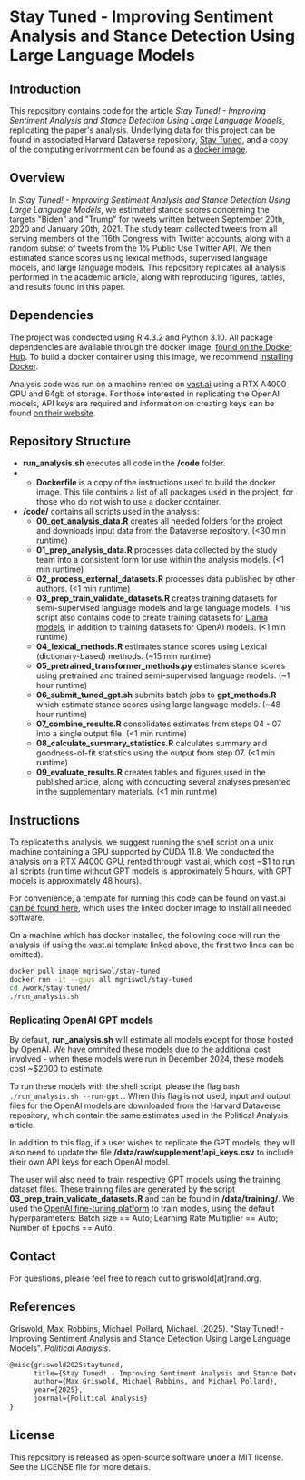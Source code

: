 # Stay Tuned - Improving Sentiment Analysis and Stance Detection Using Large Language Models

## Introduction

This repository contains code for the article *Stay Tuned! - Improving Sentiment Analysis and Stance Detection Using Large Language Models*, replicating the paper's analysis. Underlying data for this project can be found in associated Harvard Dataverse repository, [Stay Tuned](https://dataverse.harvard.edu/dataverse/stay-tuned), and a copy of the computing enivornment can be found as a [docker image](https://hub.docker.com/repository/docker/mgriswol/stay-tuned/general).

## Overview

In *Stay Tuned! - Improving Sentiment Analysis and Stance Detection Using Large Language Models*, we estimated stance scores concerning the targets "Biden" and "Trump" for tweets written between September 20th, 2020 and January 20th, 2021. The study team collected tweets from all serving members of the 116th Congress with Twitter accounts, along with a random subset of tweets from the 1\% Public Use Twitter API. We then estimated stance scores using lexical methods, supervised language models, and large language models. This repository replicates all analysis performed in the academic article, along with reproducing figures, tables, and results found in this paper.

## Dependencies

The project was conducted using R 4.3.2 and Python 3.10. All package dependencies are available through the docker image, [found on the Docker Hub](https://hub.docker.com/repository/docker/mgriswol/stay-tuned/general). To build a docker container using this image, we recommend [installing Docker](https://docs.docker.com/engine/install/). 

Analysis code was run on a machine rented on [vast.ai](https://vast.ai/) using a RTX A4000 GPU and 64gb of storage. For those interested in replicating the OpenAI models, API keys are required and information on creating keys can be found [on their website](https://platform.openai.com/api-keys). 

## Repository Structure

- **run_analysis.sh** executes all code in the **/code** folder.
- - **Dockerfile** is a copy of the instructions used to build the docker image. This file contains a list of all packages used in the project, for those who do not wish to use a docker container.
- **/code/** contains all scripts used in the analysis:
  + **00_get_analysis_data.R** creates all needed folders for the project and downloads input data from the Dataverse repository. (<30 min runtime)
  + **01_prep_analysis_data.R** processes data collected by the study team into a consistent form for use within the analysis models. (<1 min runtime)
  + **02_process_external_datasets.R** processes data published by other authors.  (<1 min runtime)
  + **03_prep_train_validate_datasets.R** creates training datasets for semi-supervised language models and large language models. This script also contains code to create training datasets for [Llama models](https://huggingface.co/meta-llama), in addition to training datasets for OpenAI models.  (<1 min runtime)
  + **04_lexical_methods.R** estimates stance scores using Lexical (dictionary-based) methods.  (~15 min runtime)
  + **05_pretrained_transformer_methods.py** estimates stance scores using pretrained and trained semi-supervised language models. (~1 hour runtime)
  + **06_submit_tuned_gpt.sh** submits batch jobs to **gpt_methods.R** which estimate stance scores using large language models. (~48 hour runtime)
  + **07_combine_results.R** consolidates estimates from steps 04 - 07 into a single output file. (<1 min runtime)
  +  **08_calculate_summary_statistics.R** calculates summary and goodness-of-fit statistics using the output from step 07. (<1 min runtime)
  +  **09_evaluate_results.R** creates tables and figures used in the published article, along with conducting several analyses presented in the supplementary materials. (<1 min runtime)

## Instructions 

To replicate this analysis, we suggest running the shell script on a unix machine containing a GPU supported by CUDA 11.8. We conducted the analysis on a RTX A4000 GPU, rented through vast.ai, which cost \~\$1 to run all scripts (run time without GPT models is approximately 5 hours, with GPT models is approximately 48 hours). 

For convenience, a template for running this code can be found on vast.ai [can be found here](https://cloud.vast.ai/?ref_id=178510&creator_id=178510&name=Stay-Tuned), which uses the linked docker image to install all needed software. 

On a machine which has docker installed, the following code will run the analysis (if using the vast.ai template linked above, the first two lines can be omitted). 

```bash
docker pull image mgriswol/stay-tuned
docker run -it --gpus all mgriswol/stay-tuned
cd /work/stay-tuned/
./run_analysis.sh 
```
### Replicating OpenAI GPT models

By default, **run_analysis.sh** will estimate all models except for those hosted by OpenAI. We have ommited these models due to the additional cost involved - when these models were run in December 2024, these models cost \~\$2000 to estimate. 

To run these models with the shell script, please the flag `bash ./run_analysis.sh --run-gpt.`. When this flag is not used, input and output files for the OpenAI models are downloaded from the Harvard Dataverse repository, which contain the same estimates used in the Political Analysis article.

In addition to this flag, if a user wishes to replicate the GPT models, they will also need to update the file **/data/raw/supplement/api_keys.csv** to include their own API keys for each OpenAI model. 

The user will also need to train respective GPT models using the training dataset files. These training files are generated by the script **03_prep_train_validate_datasets.R** and can be found in **/data/training/**. We used the [OpenAI fine-tuning platform](https://platform.openai.com/finetune) to train models, using the default hyperparameters: Batch size == Auto; Learning Rate Multiplier == Auto; Number of Epochs == Auto.

## Contact

For questions, please feel free to reach out to griswold[at]rand.org.

## References

Griswold, Max, Robbins, Michael, Pollard, Michael. (2025). "Stay Tuned! - Improving Sentiment Analysis and Stance Detection Using Large Language Models". *Political Analysis*. 

```tex
@misc{griswold2025staytuned,
      title={Stay Tuned! - Improving Sentiment Analysis and Stance Detection Using Large Language Models}, 
      author={Max Griswold, Michael Robbins, and Michael Pollard},
      year={2025},
      journal={Political Analysis}
}
```

## License

This repository is released as open-source software under a MIT license. See the LICENSE file for more details.

